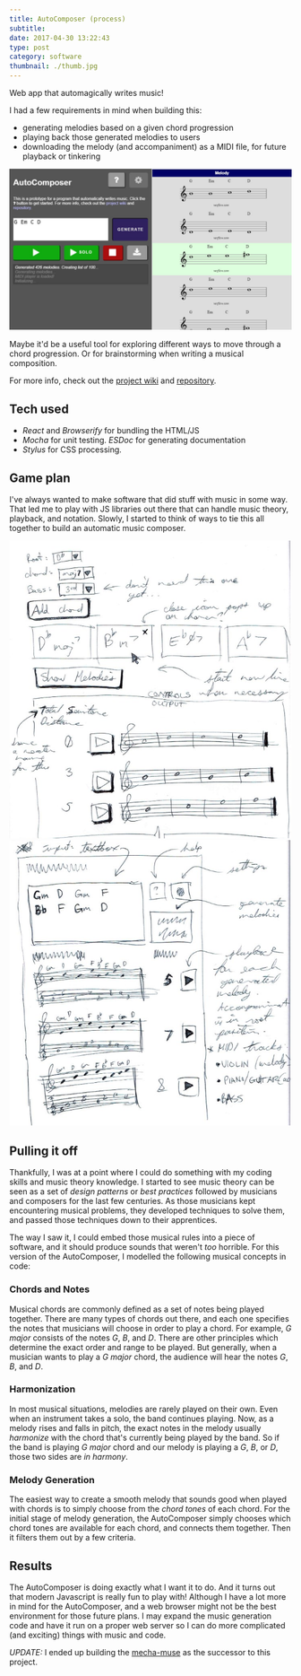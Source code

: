 ```yaml
---
title: AutoComposer (process)
subtitle:
date: 2017-04-30 13:22:43
type: post
category: software
thumbnail: ./thumb.jpg
---
```


Web app that automagically writes music! <!-- more -->

I had a few requirements in mind when building this:

- generating melodies based on a given chord progression
- playing back those generated melodies to users
- downloading the melody (and accompaniment) as a MIDI file, for future playback or tinkering

![yep yep yep](./autocomposer02.jpg "yep yep")

Maybe it'd be a useful tool for exploring different ways to move through a chord progression. Or for brainstorming when writing a musical composition.

For more info, check out the [project wiki](https://github.com/rjsalvadorr/autocomposer-js/wiki) and [repository](https://github.com/rjsalvadorr/autocomposer-js).

## Tech used

- *React* and *Browserify* for bundling the HTML/JS
- *Mocha* for unit testing. *ESDoc* for generating documentation
- *Stylus* for CSS processing.

## Game plan

I've always wanted to make software that did stuff with music in some way. That led me to play with JS libraries out there that can handle music theory, playback, and notation. Slowly, I started to think of ways to tie this all together to build an automatic music composer.

![yep yep yep](./autocomposer-sketch-02.jpg "yep yep")
![yep yep yep](./autocomposer-sketch-03.jpg "yep yep")

## Pulling it off

Thankfully, I was at a point where I could do something with my coding skills and music theory knowledge. I started to see music theory can be seen as a set of _design patterns_ or _best practices_ followed by musicians and composers for the last few centuries. As those musicians kept encountering musical problems, they developed techniques to solve them, and passed those techniques down to their apprentices.

The way I saw it, I could embed those musical rules into a piece of software, and it should produce sounds that weren't _too_ horrible. For this version of the AutoComposer, I modelled the following musical concepts in code:

### Chords and Notes

Musical chords are commonly defined as a set of notes being played together. There are many types of chords out there, and each one specifies the notes that musicians will choose in order to play a chord. For example, _G major_ consists of the notes _G_, _B_, and _D_. There are other principles which determine the exact order and range to be played. But generally, when a musician wants to play a _G major_ chord, the audience will hear the notes _G_, _B_, and _D_.

### Harmonization

In most musical situations, melodies are rarely played on their own. Even when an instrument takes a solo, the band continues playing. Now, as a melody rises and falls in pitch, the exact notes in the melody usually _harmonize_ with the chord that's currently being played by the band. So if the band is playing _G major_ chord and our melody is playing a _G_, _B_, or _D_, those two sides are _in harmony_.

### Melody Generation

The easiest way to create a smooth melody that sounds good when played with chords is to simply choose from the _chord tones_ of each chord. For the initial stage of melody generation, the AutoComposer simply chooses which chord tones are available for each chord, and connects them together. Then it filters them out by a few criteria.

## Results

The AutoComposer is doing exactly what I want it to do. And it turns out that modern Javascript is really fun to play with! Although I have a lot more in mind for the AutoComposer, and a web browser might not be the best environment for those future plans. I may expand the music generation code and have it run on a proper web server so I can do more complicated (and exciting) things with music and code.

_UPDATE:_ I ended up building the [mecha-muse](https://quizzical-carson-84be05.netlify.com/) as the successor to this project.